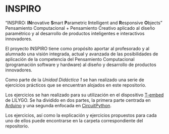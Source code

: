 # INSPIRO

“INSPIRO: **IN**novative **S**mart **P**arametric **I**ntelligent and **R**esponsive **O**bjects” Pensamiento Computacional + Pensamiento Creativo aplicado al diseño paramétrico y al desarrollo de productos inteligentes e interactivos innovadores.

El proyecto INSPIRO tiene como propósito aportar al profesorado y al alumnado una visión integrada, actual y avanzada de las posibilidades de aplicación de la competencia del Pensamiento Computacional (programación software y hardware) al diseño y desarrollo de productos innovadores.

Como parte de la *Unidad Didáctica 1* se han realizado una serie de ejercicios prácticos que se encuentran alojados en este repositorio.

Los ejercicios se han realizado para su utilización en el dispositivo [T-embed](https://lilygo.cc/products/t-embed) de LILYGO. Se ha dividido en dos partes, la primera parte centrada en [Arduino](https://www.arduino.cc/) y una segunda enfocada en [CircuitPython](https://circuitpython.org/).

Los ejercicios, así como la explicación y ejercicios propuestos para cada uno de ellos puede encontrarse en la carpeta correspondiente del repositorio.
